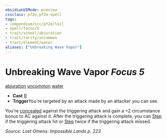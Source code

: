 ```yaml
---
obsidianUIMode: preview
cssclass: pf2e,pf2e-spell
tags:
- compendium/src/pf2e/loil
- spell/focus/5
- trait/school/abjuration
- trait/rarity/uncommon
- trait/element/water
aliases: ["Unbreaking Wave Vapor"]
---
```

# Unbreaking Wave Vapor *Focus 5*   
[abjuration](abjuration.md)  [uncommon](uncommon.md)  [water](water.md)  

- **Cast** [R](chapter-9-playing-the-game.md#Actions "Reaction") 
- **Trigger**You're targeted by an attack made by an attacker you can see.

You're [concealed](conditions.md#Concealed) against the triggering attack and gain a +2 circumstance bonus to AC against it. After the triggering attack is complete, you can [Step](step.md) if the triggering attack hit or [Step](step.md) twice if the triggering attack missed.

*Source: Lost Omens: Impossible Lands p. 223*